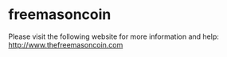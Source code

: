 # freemasoncoin


Please visit the following website for more information and help:
http://www.thefreemasoncoin.com
